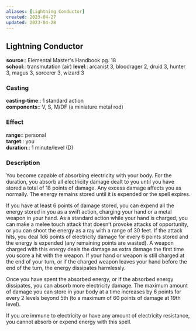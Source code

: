 ```yaml
---
aliases: [Lightning Conductor]
created: 2023-04-27
updated: 2023-04-28
---
```


## Lightning Conductor

**source**:: Elemental Master's Handbook pg. 18  
**school**:: transmutation (air)
**level**:: arcanist 3, bloodrager 2, druid 3, hunter 3, magus 3, sorcerer 3, wizard 3

### Casting

**casting-time**:: 1 standard action  
**components**:: V, S, M/DF (a miniature metal rod)

### Effect

**range**:: personal  
**target**:: you  
**duration**:: 1 minute/level (D)

### Description

You become capable of absorbing electricity with your body. For the duration, you absorb all electricity damage dealt to you until you have stored a total of 18 points of damage. Any excess damage affects you as normally. The energy remains stored until it is expended or the spell expires.  
  
If you have at least 6 points of damage stored, you can expend all the energy stored in you as a swift action, charging your hand or a metal weapon in your hand. As a standard action while your hand is charged, you can make a melee touch attack that doesn’t provoke attacks of opportunity, or you can shoot the energy as a ray with a range of 30 feet. If the attack hits, you deal 1d6 points of electricity damage for every 6 points stored and the energy is expended (any remaining points are wasted). A weapon charged with this energy deals the damage as extra damage the first time you score a hit with the weapon. If your hand or weapon is still charged at the end of your turn, or if the charged weapon leaves your hand before the end of the turn, the energy dissipates harmlessly.  
  
Once you have spent the absorbed energy, or if the absorbed energy dissipates, you can absorb more electricity damage. The maximum amount of damage you can store in your body at a time increases by 6 points for every 2 levels beyond 5th (to a maximum of 60 points of damage at 19th level).  
  
If you are immune to electricity or have any amount of electricity resistance, you cannot absorb or expend energy with this spell.
